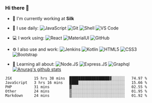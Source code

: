 ### Hi there 👋

- 🏢 I'm currently working at **Silk**
- 🚀 I use daily:
  ![JavaScript](https://img.shields.io/badge/-JavaScript-black?style=plastic&logo=javascript)
  ![Git](https://img.shields.io/badge/-Git-black?style=plastic&logo=git)
  ![Shell](https://img.shields.io/badge/-Shell-blasck?style=plastic&logo=Shell)
  ![VS Code](https://img.shields.io/badge/-VS%20Code-007ACC?style=plastic&logo=visual-studio-code)
- 💻 I work using:
  ![React](https://img.shields.io/badge/-React-3b2e5a?style=plastic&logo=react)
  ![MaterialUI](https://img.shields.io/badge/-MatrialUI-0081CB?style=plastic&logo=material-UI)
  ![GitHub](https://img.shields.io/badge/-GitHub-181717?style=plastic&logo=github)
- ⚙️ I also use and work: 
  ![Jenkins](https://img.shields.io/badge/-Jenkins-black?style=plastic&logo=Jenkins) ![Kotlin](https://img.shields.io/badge/-kotlin-006a71?style=plastic&logo=kotlin) 
  ![HTML5](https://img.shields.io/badge/-HTML5-E34F26?style=plastic&logo=html5&logoColor=white)
  ![CSS3](https://img.shields.io/badge/-CSS3-1572B6?style=plastic&logo=css3)
  ![Bootstrap](https://img.shields.io/badge/-Bootstrap-563D7C?style=plastic&logo=bootstrap)
- 🌱 Learning all about:
  ![Node.JS](https://img.shields.io/badge/-Node.JS-black?style=plastic&logo=Node.js) 
  ![Express.JS](https://img.shields.io/badge/-Express.JS-c7b198?style=plastic&logo=Express.JS) 
  ![Graphql](https://img.shields.io/badge/-Graphql-E10098?style=plastic&logo=Graphql)
[![Anurag's github stats](https://github-readme-stats.vercel.app/api?username=zingwu&show_icons=true&theme=calm)](https://github.com/anuraghazra/github-readme-stats)

  <!--START_SECTION:waka-->
```text
JSX          15 hrs 38 mins  ██████████████████▓░░░░░░   74.97 % 
JavaScript   3 hrs 16 mins   ████░░░░░░░░░░░░░░░░░░░░░   15.66 % 
PHP          31 mins         ▓░░░░░░░░░░░░░░░░░░░░░░░░   02.55 % 
Other        24 mins         ▒░░░░░░░░░░░░░░░░░░░░░░░░   01.95 % 
Markdown     24 mins         ▒░░░░░░░░░░░░░░░░░░░░░░░░   01.92 % 
```
<!--END_SECTION:waka-->
